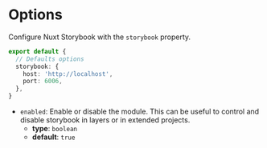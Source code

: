 # Options

Configure Nuxt Storybook with the `storybook` property.

```ts [nuxt.config.ts]
export default {
  // Defaults options
  storybook: {
    host: 'http://localhost',
    port: 6006,
  },
}
```

- `enabled`: Enable or disable the module. This can be useful to control and disable storybook in layers or in extended projects.
  - **type**: `boolean`
  - **default**: `true`
